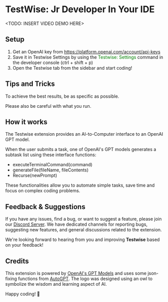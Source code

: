# TestWise: Jr Developer In Your IDE

<TODO: INSERT VIDEO DEMO HERE>

## Setup
1. Get an OpenAI key from https://platform.openai.com/account/api-keys
2. Save it in Testwise Settings by using the <span style="color:green">Testwise: Settings</span> command in the developer console (ctrl + shift + p)
3. Open the Testwise tab from the sidebar and start coding!

## Tips and Tricks
To achieve the best results, be as specific as possible.

Please also be careful with what you run.
  
## How it works

The Testwise extension provides an AI-to-Computer interface to an OpenAI GPT model.

When the user submits a task, one of OpenAI's GPT models generates a subtask list using these interface functions:

- executeTerminalCommand(command)
- generateFile(fileName, fileContents)
- Recurse(newPrompt)

These functionalities allow you to automate simple tasks, save time and focus on complex coding problems.


## Feedback & Suggestions

If you have any issues, find a bug, or want to suggest a feature, please join our [Discord Server](https://discord.gg/your-invite-link-here). We have dedicated channels for reporting bugs, suggesting new features, and general discussions related to the extension.

We're looking forward to hearing from you and improving **Testwise** based on your feedback!

## Credits

This extension is powered by [OpenAI's GPT Models](https://openai.com/research/) and uses some json-fixing functions from [AutoGPT](https://github.com/Significant-Gravitas/Auto-GPT). The logo was designed using an owl to symbolize the wisdom and learning aspect of AI.

Happy coding! 🦉

